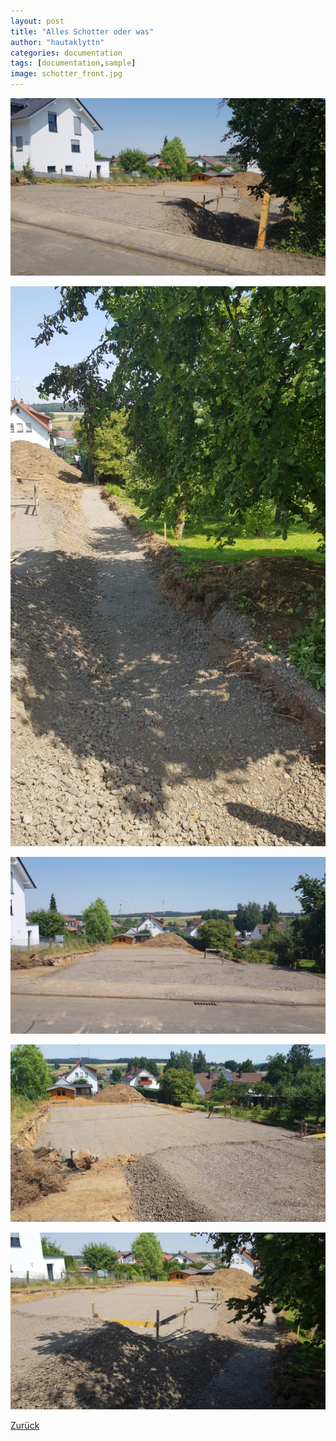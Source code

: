 ```yaml
---
layout: post
title: "Alles Schotter oder was"
author: "hautaklyttn"
categories: documentation
tags: [documentation,sample]
image: schotter_front.jpg
---
```


<a href="../assets/img/schotter_front.jpg" data-lightbox="Schotter" data-title="">![(01)](../assets/img/schotter_front.jpg)</a>

<a href="../assets/img/25_07_2019_(3).jpg" data-lightbox="Schotter" data-title="">![(03)](../assets/img/25_07_2019_(3).jpg)</a>

<a href="../assets/img/25_07_2019_(4).jpg" data-lightbox="Schotter" data-title="">![(04)](../assets/img/25_07_2019_(4).jpg)</a>

<a href="../assets/img/25_07_2019_(5).jpg" data-lightbox="Schotter" data-title="">![(05)](../assets/img/25_07_2019_(5).jpg)</a>

<a href="../assets/img/25_07_2019_(2).jpg" data-lightbox="Schotter" data-title="">![(02)](../assets/img/25_07_2019_(2).jpg)</a>

[Zurück](/hausblog)  
